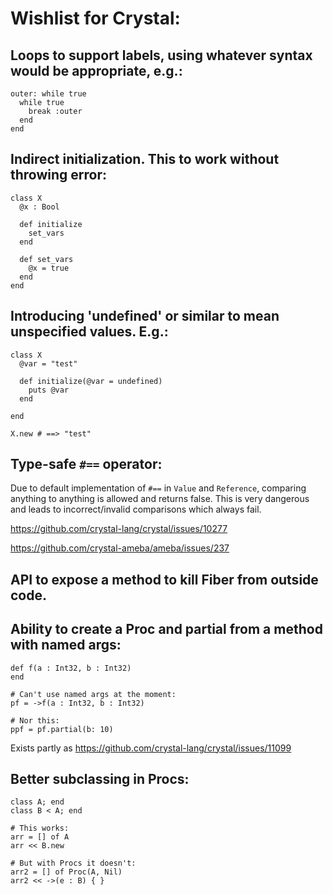 # Wishlist for Crystal:


## Loops to support labels, using whatever syntax would be appropriate, e.g.:

```
outer: while true
  while true
    break :outer
  end
end
```

## Indirect initialization. This to work without throwing error:

```
class X
  @x : Bool

  def initialize
    set_vars
  end

  def set_vars
    @x = true
  end
end
```

## Introducing 'undefined' or similar to mean unspecified values. E.g.:

```
class X
  @var = "test"

  def initialize(@var = undefined)
    puts @var
  end

end

X.new # ==> "test"
```

## Type-safe `#==` operator:

Due to default implementation of `#==` in `Value` and `Reference`, comparing
anything to anything is allowed and returns false. This is very dangerous
and leads to incorrect/invalid comparisons which always fail.

https://github.com/crystal-lang/crystal/issues/10277

https://github.com/crystal-ameba/ameba/issues/237

## API to expose a method to kill Fiber from outside code.

## Ability to create a Proc and partial from a method with named args:

```
def f(a : Int32, b : Int32)
end

# Can't use named args at the moment:
pf = ->f(a : Int32, b : Int32)

# Nor this:
ppf = pf.partial(b: 10)

```

Exists partly as https://github.com/crystal-lang/crystal/issues/11099

## Better subclassing in Procs:

```
class A; end
class B < A; end

# This works:
arr = [] of A
arr << B.new

# But with Procs it doesn't:
arr2 = [] of Proc(A, Nil)
arr2 << ->(e : B) { }
```
